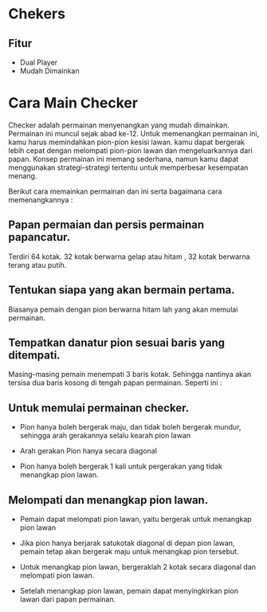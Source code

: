 # Chekers


## Fitur
* Dual Player
* Mudah Dimainkan

# Cara Main Checker

Checker adalah permainan menyenangkan yang mudah dimainkan. Permainan ini muncul sejak abad ke-12. Untuk memenangkan permainan ini, kamu harus memindahkan pion-pion kesisi lawan. kamu dapat bergerak lebih cepat dengan melompati pion-pion lawan dan mengeluarkannya dari papan. Konsep permainan ini memang sederhana, namun kamu dapat menggunakan strategi-strategi tertentu untuk memperbesar kesempatan menang. 

Berikut cara memainkan permainan dan ini serta bagaimana cara memenangkannya : 

## Papan permaian dan persis permainan papancatur. 
Terdiri 64 kotak. 32 kotak berwarna gelap atau hitam , 32 kotak berwarna terang atau putih. 

## Tentukan siapa yang akan bermain pertama. 
Biasanya pemain dengan pion berwarna hitam lah yang akan memulai permainan. 

## Tempatkan danatur pion sesuai baris yang ditempati. 
Masing-masing pemain menempati 3 baris kotak. Sehingga nantinya akan tersisa dua baris kosong di tengah papan permainan. 
Seperti ini : 

## Untuk memulai permainan checker. 

* Pion hanya boleh bergerak maju, dan tidak boleh bergerak mundur, sehingga arah gerakannya selalu kearah pion lawan 

* Arah gerakan Pion hanya secara diagonal 

* Pion hanya boleh bergerak 1 kali untuk pergerakan yang tidak menangkap pion lawan. 

##  Melompati dan menangkap pion lawan. 

* Pemain dapat melompati pion lawan, yaitu bergerak untuk menangkap pion lawan 

* Jika pion hanya berjarak satukotak diagonal di depan pion lawan, pemain tetap akan bergerak maju untuk menangkap pion tersebut. 

* Untuk menangkap pion lawan, bergeraklah 2 kotak secara diagonal dan melompati pion lawan. 

* Setelah menangkap pion lawan, pemain dapat menyingkirkan pion lawan dari papan permainan. 
